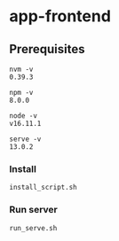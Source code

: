 # app-frontend

## Prerequisites
```
nvm -v
0.39.3

npm -v
8.0.0

node -v
v16.11.1

serve -v
13.0.2

```

### Install
```
install_script.sh
```

### Run server
```
run_serve.sh
```
